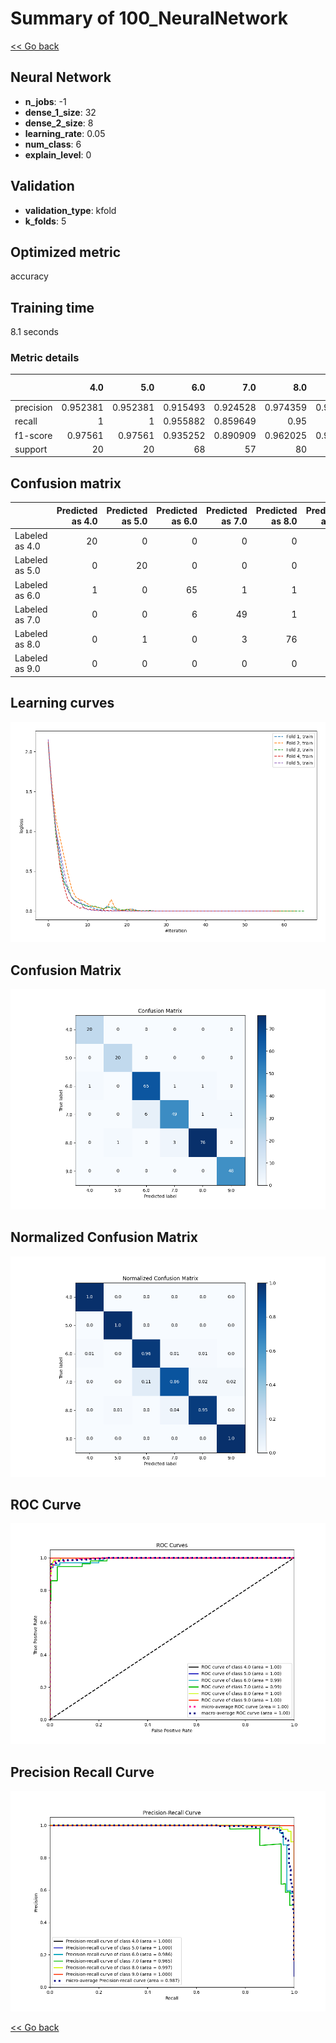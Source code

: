 # Summary of 100_NeuralNetwork

[<< Go back](../README.md)


## Neural Network
- **n_jobs**: -1
- **dense_1_size**: 32
- **dense_2_size**: 8
- **learning_rate**: 0.05
- **num_class**: 6
- **explain_level**: 0

## Validation
 - **validation_type**: kfold
 - **k_folds**: 5

## Optimized metric
accuracy

## Training time

8.1 seconds

### Metric details
|           |       4.0 |       5.0 |       6.0 |       7.0 |       8.0 |       9.0 |   accuracy |   macro avg |   weighted avg |   logloss |
|:----------|----------:|----------:|----------:|----------:|----------:|----------:|-----------:|------------:|---------------:|----------:|
| precision |  0.952381 |  0.952381 |  0.915493 |  0.924528 |  0.974359 |  0.979592 |   0.948805 |    0.949789 |       0.94886  |  0.191844 |
| recall    |  1        |  1        |  0.955882 |  0.859649 |  0.95     |  1        |   0.948805 |    0.960922 |       0.948805 |  0.191844 |
| f1-score  |  0.97561  |  0.97561  |  0.935252 |  0.890909 |  0.962025 |  0.989691 |   0.948805 |    0.954849 |       0.948364 |  0.191844 |
| support   | 20        | 20        | 68        | 57        | 80        | 48        |   0.948805 |  293        |     293        |  0.191844 |


## Confusion matrix
|                |   Predicted as 4.0 |   Predicted as 5.0 |   Predicted as 6.0 |   Predicted as 7.0 |   Predicted as 8.0 |   Predicted as 9.0 |
|:---------------|-------------------:|-------------------:|-------------------:|-------------------:|-------------------:|-------------------:|
| Labeled as 4.0 |                 20 |                  0 |                  0 |                  0 |                  0 |                  0 |
| Labeled as 5.0 |                  0 |                 20 |                  0 |                  0 |                  0 |                  0 |
| Labeled as 6.0 |                  1 |                  0 |                 65 |                  1 |                  1 |                  0 |
| Labeled as 7.0 |                  0 |                  0 |                  6 |                 49 |                  1 |                  1 |
| Labeled as 8.0 |                  0 |                  1 |                  0 |                  3 |                 76 |                  0 |
| Labeled as 9.0 |                  0 |                  0 |                  0 |                  0 |                  0 |                 48 |

## Learning curves
![Learning curves](learning_curves.png)
## Confusion Matrix

![Confusion Matrix](confusion_matrix.png)


## Normalized Confusion Matrix

![Normalized Confusion Matrix](confusion_matrix_normalized.png)


## ROC Curve

![ROC Curve](roc_curve.png)


## Precision Recall Curve

![Precision Recall Curve](precision_recall_curve.png)



[<< Go back](../README.md)
